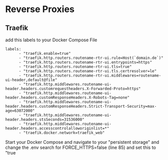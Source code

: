 # Reverse Proxies

## Traefik
add this labels to your Docker Compose File 
```   
labels:
      - "traefik.enable=true"
      - "traefik.http.routers.routename-rtr-ui.rule=Host(`domain.de`)"
      - "traefik.http.routers.routename-rtr-ui.entrypoints=https"
      - "traefik.http.routers.routename-rtr-ui.tls=true"
      - "traefik.http.routers.routename-rtr-ui.tls.certresolver=le"
      - "traefik.http.routers.routename-rtr-ui.middlewares=routename-ui-header,default@file"
      - "traefik.http.middlewares.routename-ui-header.headers.customrequestheaders.X-Forwarded-Proto=https"
      - "traefik.http.middlewares.routename-ui-header.headers.customResponseHeaders.X-Robots-Tag=none"
      - "traefik.http.middlewares.routename-ui-header.headers.customResponseHeaders.Strict-Transport-Security=max-age=63072000"
      - "traefik.http.middlewares.routename-ui-header.headers.stsSeconds=31536000"
      - "traefik.http.middlewares.routename-ui-header.headers.accesscontrolalloworiginlist=*"
      - "traefik.docker.network=traefik_web"
```
Start your Docker Compose and navigate to your "persistent storage" and change the .env 
search for FORCE_HTTPS=false (line 85) and set this to "true